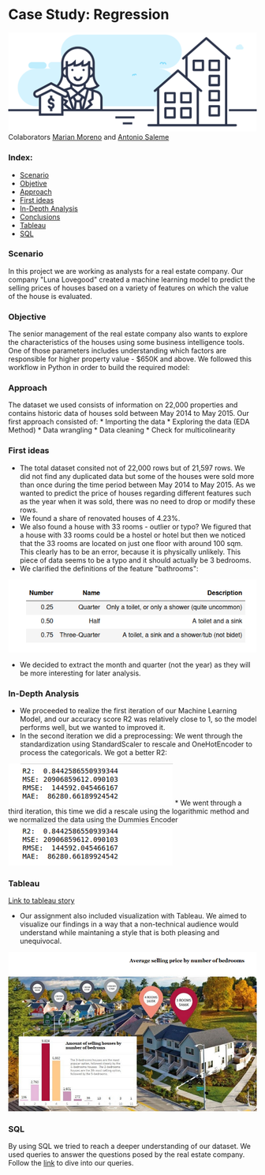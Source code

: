 # Case Study: Regression

![real-state-project.jpeg](https://github.com/marimor62/Midtermproject-Housing/blob/main/real-state-project.jpeg?raw=true)
Colaborators [Marian Moreno](https://github.com/marimor62) and [Antonio Saleme](https://github.com/antonio-datahack)

### Index:

* [Scenario](#section1)
* [Objetive](#section2)
* [Approach](#section3)
* [First ideas](#section4)
* [In-Depth Analysis](#section5)
* [Conclusions](#section6)
* [Tableau](https://github.com/marimor62/Midtermproject-Housing/tree/main/Tableau)
* [SQL](https://github.com/marimor62/Midtermproject-Housing/tree/main/SQL)


<a id='section1'></a>
### Scenario

In this project we are working as analysts for a real estate company. Our company "Luna Lovegood"  created a machine learning model to predict the selling prices of houses based on a variety of features on which the value of the house is evaluated.
<a id='section2'></a>
### Objective

The senior management of the real estate company also wants to explore the characteristics of the houses using some business intelligence tools. One of those parameters includes understanding which factors are responsible for higher property value - $650K and above.
We followed this workflow in Python in order to build the required model:


<a id='section3'></a>
### Approach

The dataset we used consists of information on 22,000 properties and contains historic data of houses sold between May 2014 to May 2015.
Our first approach consisted of:
                                * Importing the data
                                * Exploring the data (EDA Method)
                                * Data wrangling
                                * Data cleaning
                                * Check for multicolinearity

 <a id='section4'></a>
### First ideas

* The total dataset consited not of 22,000 rows but of 21,597 rows.
We did not find any duplicated data but some of the houses were sold more than once during the time period between May 2014 to May 2015. As we wanted to predict the price of houses regarding different features such as the year when it was sold, there was no need to drop or modify these rows.
* We found a share of renovated houses of 4.23%.
* We also found a house with 33 rooms - outlier or typo? We figured that a house with 33 rooms could be a hostel or hotel but then we noticed that the 33 rooms are located on just one floor with around 100 sqm. This clearly has to be an error, because it is physically unlikely. This piece of data seems to be a typo and it should actually be 3 bedrooms.
* We clarified the definitions of the feature "bathrooms":

<img src="bathrooms definition.png"/>

* We decided to extract the month and quarter (not the year) as they will be more interesting for later analysis.

<a id='section5'></a>
### In-Depth Analysis

* We proceeded to realize the first iteration of our Machine Learning Model,
and our accuracy score R2 was relatively close to 1, so the model performs well, but we wanted to improved it.
* In the second iteration we did a preprocessing: We went through the standardization using StandardScaler to rescale and OneHotEncoder to process the categoricals. We got a better R2:
<img src="r2.png"/>
* We went through a third iteration, this time we did a rescale using the logarithmic method and we normalized the data using the Dummies Encoder
<img src="r2.png"/>


<a id='section6'></a>
### Tableau
[Link to tableau story](https://public.tableau.com/profile/marian.moreno#!/vizhome/Book1_16190202108450/Story1)

* Our assignment also included visualization with Tableau. We aimed to visualize our findings in a way that a non-technical audience would understand while maintaning a style that is both pleasing and unequivocal.

<img src="tableau1.png"/>



### SQL

By using SQL we tried to reach a deeper understanding of our dataset. We used queries to answer the questions posed by the real estate company. Follow the [link](https://github.com/marimor62/Midtermproject-Housing/blob/69d56c6d43351a4e1fe94910e53ff1ff00e6865f/SQL/proj_luna.sql) to dive into our queries. 
